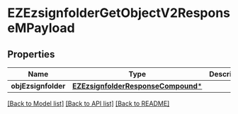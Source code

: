# EZEzsignfolderGetObjectV2ResponseMPayload

## Properties
Name | Type | Description | Notes
------------ | ------------- | ------------- | -------------
**objEzsignfolder** | [**EZEzsignfolderResponseCompound***](EZEzsignfolderResponseCompound.md) |  | 

[[Back to Model list]](../README.md#documentation-for-models) [[Back to API list]](../README.md#documentation-for-api-endpoints) [[Back to README]](../README.md)


